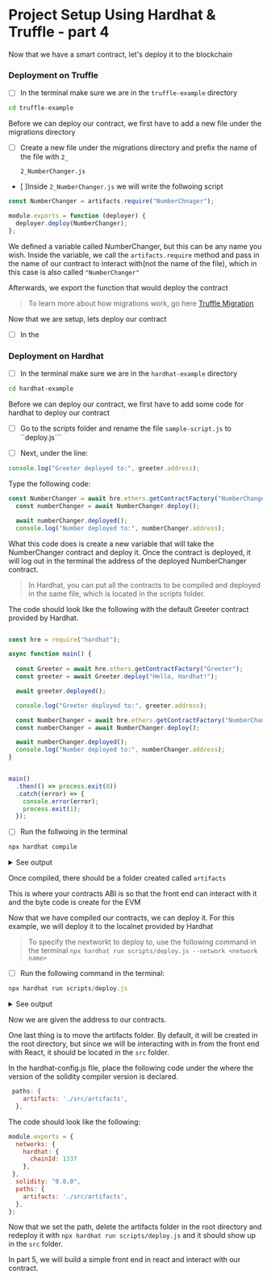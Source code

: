# Project Setup Using Hardhat & Truffle - part 4

Now that we have a smart contract, let's deploy it to the blockchain

### Deployment on Truffle

- [ ] In the terminal make sure we are in the ```truffle-example``` directory

```sh
cd truffle-example
```

 Before we can deploy our contract, we first have to add a new file under the migrations directory

- [ ] Create a new file under the migrations directory and prefix the name of the file with ```2_```

  ```2_NumberChanger.js```

- [ ]Inside ```2_NumberChanger.js``` we will write the follwoing script

```js 
const NumberChanger = artifacts.require("NumberChnager");

module.exports = function (deployer) {
  deployer.deploy(NumberChanger);
};
```
We defined a variable called NumberChanger, but this can be any name you wish. Inside the variable, we call the ```artifacts.require``` method and pass in the name of our contract to interact with(not the name of the file), which in this case is also called ```"NumberChanger"```

Afterwards, we export the function that would deploy the contract

> To learn more about how migrations work, go here [Truffle Migration]("https://trufflesuite.com/docs/truffle/getting-started/running-migrations#migration-files")

Now that we are setup, lets deploy our contract

- [ ] In the





### Deployment on Hardhat

- [ ] In the terminal make sure we are in the ```hardhat-example``` directory

```sh
cd hardhat-example
```

 Before we can deploy our contract, we first have to add some code for hardhat to deploy our contract

- [ ] Go to the scripts folder and rename the file ```sample-script.js``` to ``deploy.js```

- [ ] Next, under the line:

 ```js
 console.log("Greeter deployed to:", greeter.address);
 ```

Type the following code:

```js
const NumberChanger = await hre.ethers.getContractFactory("NumberChanger");
  const numberChanger = await NumberChanger.deploy();

  await numberChanger.deployed();
  console.log("Number deployed to:", numberChanger.address);

```

What this code does is create a new variable that will take the NumberChanger contract and deploy it. Once the contract is deployed, it will log out in the terminal the address of the deployed NumberChanger contract.

> In Hardhat, you can put all the contracts to be compiled and deployed in the same file, which is located in the scripts folder.

The code should look like the following with the default Greeter contract provided by Hardhat.

```js

const hre = require("hardhat");

async function main() {
 
  const Greeter = await hre.ethers.getContractFactory("Greeter");
  const greeter = await Greeter.deploy("Hello, Hardhat!");

  await greeter.deployed();

  console.log("Greeter deployed to:", greeter.address);

  const NumberChanger = await hre.ethers.getContractFactory("NumberChanger");
  const numberChanger = await NumberChanger.deploy();

  await numberChanger.deployed();
  console.log("Number deployed to:", numberChanger.address);
}


main()
  .then(() => process.exit(0))
  .catch((error) => {
    console.error(error);
    process.exit(1);
  });
```

- [ ] Run the follwoing in the terminal

```sh
npx hardhat compile
```

<details> <summary>See output</summary>

```sh
Compiling 3 files with 0.8.0
Compilation finished successfully
```

</details>

Once compiled, there should be a folder created called ```artifacts```

This is where your contracts ABI is so that the front end can interact with it and the byte code is create for the EVM

Now that we have compiled our contracts, we can deploy it. For this example, we will deploy it to the localnet provided by Hardhat

>To specify the nextworkt to deploy to, use the following command in the terminal ```npx hardhat run scripts/deploy.js --network <network name>```

- [ ] Run the following command in the terminal:

```js
npx hardhat run scripts/deploy.js
```

<details> <summary>See output</summary>

```sh
Deploying a Greeter with greeting: Hello, Hardhat!
Greeter deployed to: 0x5FbDB2315678afecb367f032d93F642f64180aa3
Number deployed to: 0xe7f1725E7734CE288F8367e1Bb143E90bb3F0512
```

</details>

Now we are given the address to our contracts.

One last thing is to move the artifacts folder. By default, it will be created in the root directory, but since we will be interacting with in from the front end with React, it should be located in the ```src``` folder.

In the hardhat-config.js file, place the following code under the where the version of the solidity compiler version is declared.

```js
 paths: {
    artifacts: './src/artifacts',
  },
```

The code should look like the following:

```js
module.exports = {
  networks: {
    hardhat: {
      chainId: 1337
    },
 },
  solidity: "0.8.0",
  paths: {
    artifacts: './src/artifacts',
  },
};
```

Now that we set the path, delete the artifacts folder in the root directory and redeploy it with ```npx hardhat run scripts/deploy.js``` and it should show up in the ```src``` folder.

In part 5, we will build a simple front end in react and interact with our contract.